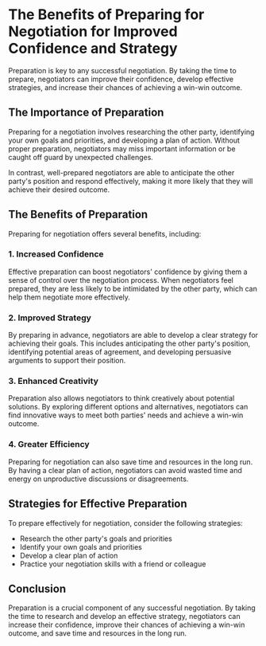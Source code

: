 The Benefits of Preparing for Negotiation for Improved Confidence and Strategy
====================================================================================================================

Preparation is key to any successful negotiation. By taking the time to prepare, negotiators can improve their confidence, develop effective strategies, and increase their chances of achieving a win-win outcome.

The Importance of Preparation
-----------------------------

Preparing for a negotiation involves researching the other party, identifying your own goals and priorities, and developing a plan of action. Without proper preparation, negotiators may miss important information or be caught off guard by unexpected challenges.

In contrast, well-prepared negotiators are able to anticipate the other party's position and respond effectively, making it more likely that they will achieve their desired outcome.

The Benefits of Preparation
---------------------------

Preparing for negotiation offers several benefits, including:

### 1. Increased Confidence

Effective preparation can boost negotiators' confidence by giving them a sense of control over the negotiation process. When negotiators feel prepared, they are less likely to be intimidated by the other party, which can help them negotiate more effectively.

### 2. Improved Strategy

By preparing in advance, negotiators are able to develop a clear strategy for achieving their goals. This includes anticipating the other party's position, identifying potential areas of agreement, and developing persuasive arguments to support their position.

### 3. Enhanced Creativity

Preparation also allows negotiators to think creatively about potential solutions. By exploring different options and alternatives, negotiators can find innovative ways to meet both parties' needs and achieve a win-win outcome.

### 4. Greater Efficiency

Preparing for negotiation can also save time and resources in the long run. By having a clear plan of action, negotiators can avoid wasted time and energy on unproductive discussions or disagreements.

Strategies for Effective Preparation
------------------------------------

To prepare effectively for negotiation, consider the following strategies:

* Research the other party's goals and priorities
* Identify your own goals and priorities
* Develop a clear plan of action
* Practice your negotiation skills with a friend or colleague

Conclusion
----------

Preparation is a crucial component of any successful negotiation. By taking the time to research and develop an effective strategy, negotiators can increase their confidence, improve their chances of achieving a win-win outcome, and save time and resources in the long run.
